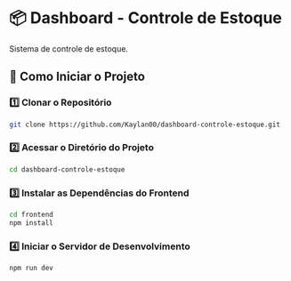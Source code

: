 # 📦 Dashboard - Controle de Estoque

Sistema de controle de estoque.

## 🚀 Como Iniciar o Projeto

### 1️⃣ Clonar o Repositório
```bash
git clone https://github.com/Kaylan00/dashboard-controle-estoque.git
```
### 2️⃣ Acessar o Diretório do Projeto
```bash
cd dashboard-controle-estoque
```
### 3️⃣ Instalar as Dependências do Frontend
```bash
cd frontend
npm install
```
### 4️⃣ Iniciar o Servidor de Desenvolvimento
```bash
npm run dev
```


